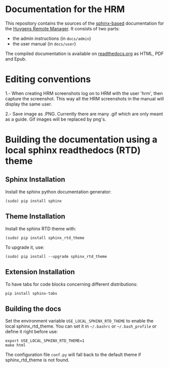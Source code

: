 Documentation for the HRM
=========================

This repository contains the sources of the [sphinx-based][1] documentation for the [Huygens Remote Manager][2]. It consists of two parts:

* the admin instructions (in `docs/admin`)
* the user manual (in `docs/user`)

The compiled documentation is available on [readthedocs.org][3] as HTML, PDF and Epub.

[1]: http://sphinx-doc.org/ "Sphinx"
[2]: https://github.com/aarpon/hrm "Huygens Remote Manager"
[3]: http://huygens-remote-manager.readthedocs.org "Read the Docs"


Editing conventions
===================

1.- When creating HRM screenshots log on to HRM with the user 'hrm', then
capture the screenshot. This way all the HRM screenshots in the manual will
display the same user.

2.- Save image as .PNG. Currently there are many .gif which are only meant as
a guide. Gif images will be replaced by png's.


Building the documentation using a local sphinx readthedocs (RTD) theme
=======================================================================

Sphinx Installation
-------------------

Install the sphinx python documentation generator:

    (sudo) pip install sphinx

Theme Installation
------------------

Install the sphinx RTD theme with:

    (sudo) pip install sphinx_rtd_theme

To upgrade it, use:

    (sudo) pip install --upgrade sphinx_rtd_theme

Extension Installation
----------------------

To have tabs for code blocks concerning different distributions:

    pip install sphinx-tabs

Building the docs
-----------------

Set the environment variable `USE_LOCAL_SPHINX_RTD_THEME` to enable the
local sphinx_rtd_theme. You can set it in `~/.bashrc` or `~/.bash_profile` or define
it right before use:

    export USE_LOCAL_SPHINX_RTD_THEME=1
    make html

The configuration file `conf.py` will fall back to the default theme if sphinx_rtd_theme
is not found.
